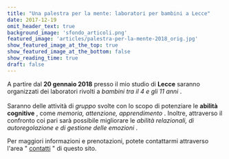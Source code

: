 ```yaml
---
title: "Una palestra per la mente: laboratori per bambini a Lecce"
date: 2017-12-19
omit_header_text: true
background_image: 'sfondo_articoli.png'
featured_image: 'articles/palestra-per-la-mente-2018_orig.jpg'
show_featured_image_at_the_top: true
show_featured_image_at_the_bottom: false
show_reading_time: true
draft: false
---
```


A partire dal **20 gennaio 2018** presso il mio studio di **Lecce** saranno
organizzati dei laboratori rivolti a _bambini tra il 4 e gli 11 anni_ .  
​  
Saranno delle attività di _gruppo_ svolte con lo scopo di potenziare le
**abilità cognitive** , come _memoria, attenzione, apprendimento_ . Inoltre,
attraverso il confronto coi pari sarà possibile migliorare le _abilità
relazionali, di autoregolazione e di gestione delle emozioni_ .  
  
Per maggiori informazioni e prenotazioni, potete contattarmi attraverso l'area " [contatti](/contatti) " di questo sito.


